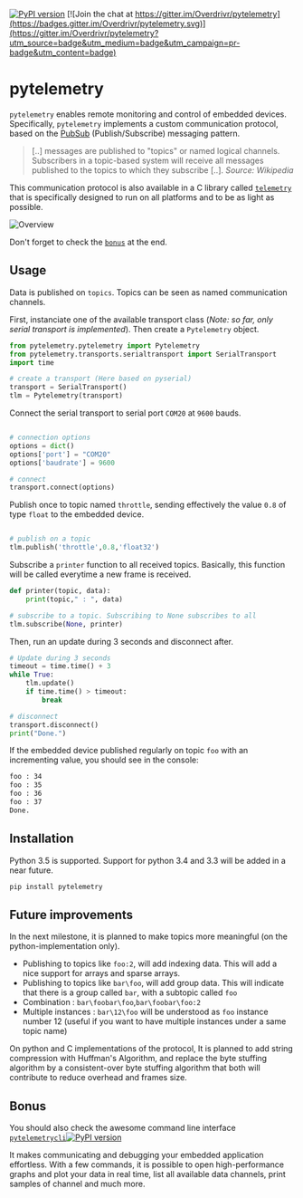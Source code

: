 [![PyPI version](https://badge.fury.io/py/pytelemetry.svg)](https://badge.fury.io/py/pytelemetry) [![Join the chat at https://gitter.im/Overdrivr/pytelemetry](https://badges.gitter.im/Overdrivr/pytelemetry.svg)](https://gitter.im/Overdrivr/pytelemetry?utm_source=badge&utm_medium=badge&utm_campaign=pr-badge&utm_content=badge)

# pytelemetry

`pytelemetry` enables remote monitoring and control of embedded devices.
Specifically, `pytelemetry` implements a custom communication protocol, based on the [PubSub](https://en.wikipedia.org/wiki/Publish%E2%80%93subscribe_pattern) (Publish/Subscribe) messaging pattern.

> [..] messages are published to "topics" or named logical channels. Subscribers in a topic-based system will receive all messages published to
> the topics to which they subscribe [..].
> *Source: Wikipedia*

This communication protocol is also available in a C library called [`telemetry`](https://github.com/Overdrivr/telemetry)
 that is specifically designed to run on all platforms and to be as light as possible.

![Overview](https://raw.githubusercontent.com/Overdrivr/pytelemetry/master/overview_simple.png)

Don't forget to check the [`bonus`](https://github.com/Overdrivr/pytelemetry#bonus) at the end.

## Usage
Data is published on `topics`. Topics can be seen as named communication channels.

First, instanciate one of the available transport class (*Note: so far, only serial transport is implemented*).
Then create a `Pytelemetry` object.

```python
from pytelemetry.pytelemetry import Pytelemetry
from pytelemetry.transports.serialtransport import SerialTransport
import time

# create a transport (Here based on pyserial)
transport = SerialTransport()
tlm = Pytelemetry(transport)

```

Connect the serial transport to serial port `COM20` at `9600` bauds.
```python

# connection options
options = dict()
options['port'] = "COM20"
options['baudrate'] = 9600

# connect
transport.connect(options)

```

Publish once to topic named `throttle`, sending effectively the value `0.8` of type `float` to the embedded device.

```python

# publish on a topic
tlm.publish('throttle',0.8,'float32')

```

Subscribe a `printer` function to all received topics.
Basically, this function will be called everytime a new frame is received.

``` python
def printer(topic, data):
    print(topic," : ", data)

# subscribe to a topic. Subscribing to None subscribes to all
tlm.subscribe(None, printer)
```

Then, run an update during 3 seconds and disconnect after.

```python
# Update during 3 seconds
timeout = time.time() + 3
while True:
    tlm.update()
    if time.time() > timeout:
        break

# disconnect
transport.disconnect()
print("Done.")
```
If the embedded device published regularly on topic `foo` with an incrementing value, you should see in the console:

```bash
foo : 34
foo : 35
foo : 36
foo : 37
Done.
```

## Installation
Python 3.5 is supported. Support for python 3.4 and 3.3 will be added in a near future.

```bash
pip install pytelemetry
```

## Future improvements

In the next milestone, it is planned to make topics more meaningful (on the python-implementation only).
* Publishing to topics like `foo:2`, will add indexing data. This will add a nice support for arrays and sparse arrays.
* Publishing to topics like `bar\foo`, will add group data. This will indicate that there is a group called `bar`, with a subtopic called `foo`
* Combination : `bar\foobar\foo`,`bar\foobar\foo:2`
* Multiple instances : `bar\12\foo` will be understood as `foo` instance number 12 (useful if you want to have multiple instances under a same topic name)

On python and C implementations of the protocol, It is planned to add string compression with Huffman's Algorithm, and replace the byte stuffing algorithm by a consistent-over byte stuffing algorithm that both will contribute to reduce overhead and frames size.

## Bonus

You should also check the awesome command line interface [`pytelemetrycli`](https://github.com/Overdrivr/pytelemetrycli)[![PyPI version](https://badge.fury.io/py/pytelemetrycli.svg)](https://badge.fury.io/py/pytelemetrycli)

It makes communicating and debugging your embedded application effortless. With a few commands, it is possible to open high-performance graphs and plot your data in real time, list all available data channels, print samples of channel and much more.

